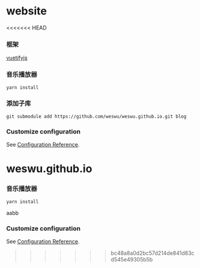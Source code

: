 # website

<<<<<<< HEAD
### 框架
[vuetifyjs][0]

### 音乐播放器
```javascript;
yarn install
```

### 添加子库

```javascript;
git submodule add https://github.com/weswu/weswu.github.io.git blog
```





### Customize configuration
See [Configuration Reference](https://cli.vuejs.org/config/).


[0]: https://vuetifyjs.com/zh-Hans/components/api-explorer/
weswu.github.io
=======
### 音乐播放器
```
yarn install
```
aabb

### Customize configuration
See [Configuration Reference](https://cli.vuejs.org/config/).
>>>>>>> bc48a8a0d2bc57d214de841d83cd545e49305b5b

